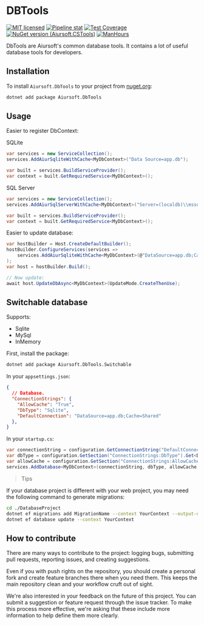 # DBTools

[![MIT licensed](https://img.shields.io/badge/license-MIT-blue.svg)](https://gitlab.aiursoft.cn/aiursoft/DbTools/-/blob/master/LICENSE)
[![Pipeline stat](https://gitlab.aiursoft.cn/aiursoft/DbTools/badges/master/pipeline.svg)](https://gitlab.aiursoft.cn/aiursoft/DbTools/-/pipelines)
[![Test Coverage](https://gitlab.aiursoft.cn/aiursoft/DbTools/badges/master/coverage.svg)](https://gitlab.aiursoft.cn/aiursoft/DbTools/-/pipelines)
[![NuGet version (Aiursoft.CSTools)](https://img.shields.io/nuget/v/Aiursoft.DbTools.svg)](https://www.nuget.org/packages/Aiursoft.DbTools/)
[![ManHours](https://manhours.aiursoft.cn/r/gitlab.aiursoft.cn/aiursoft/dbtools.svg)](https://gitlab.aiursoft.cn/aiursoft/dbtools/-/commits/master?ref_type=heads)

DbTools are Aiursoft's common database tools. It contains a lot of useful database tools for developers.

## Installation

To install `Aiursoft.DbTools` to your project from [nuget.org](https://www.nuget.org/packages/Aiursoft.DbTools/):

```bash
dotnet add package Aiursoft.DbTools
```

## Usage

Easier to register DbContext:

SQLite

```csharp
var services = new ServiceCollection();
services.AddAiurSqliteWithCache<MyDbContext>("Data Source=app.db");

var built = services.BuildServiceProvider();
var context = built.GetRequiredService<MyDbContext>();
```

SQL Server

```csharp
var services = new ServiceCollection();
services.AddAiurSqlServerWithCache<MyDbContext>("Server=(localdb)\\mssqllocaldb;Database=DebugTrusted_Connection=True;MultipleActiveResultSets=true");

var built = services.BuildServiceProvider();
var context = built.GetRequiredService<MyDbContext>();
```

Easier to update database:

```csharp
var hostBuilder = Host.CreateDefaultBuilder();
hostBuilder.ConfigureServices(services => 
    services.AddAiurSqliteWithCache<MyDbContext>(@"DataSource=app.db;Cache=Shared")
);
var host = hostBuilder.Build();

// Now update:
await host.UpdateDbAsync<MyDbContext>(UpdateMode.CreateThenUse);
```

## Switchable database

Supports:

* Sqlite
* MySql
* InMemory

First, install the package:

```bash
dotnet add package Aiursoft.DbTools.Switchable
```

In your `appsettings.json`:

```json
{
  // Database.
  "ConnectionStrings": {
    "AllowCache": "True",
    "DbType": "Sqlite",
    "DefaultConnection": "DataSource=app.db;Cache=Shared"
  },
}
```

In your `startup.cs`:

```csharp
var connectionString = configuration.GetConnectionString("DefaultConnection");
var dbType = configuration.GetSection("ConnectionStrings:DbType").Get<DbType>();
var allowCache = configuration.GetSection("ConnectionStrings:AllowCache").Get<bool>();
services.AddDatabase<MyDbContext>(connectionString, dbType, allowCache);
```

> Tips

If your database project is different with your web project, you may need the following command to generate migrations:

```bash
cd ./DatabaseProject
dotnet ef migrations add MigrationName --context YourContext --output-dir Migrations --startup-project ../WebProject
dotnet ef database update --context YourContext
```

## How to contribute

There are many ways to contribute to the project: logging bugs, submitting pull requests, reporting issues, and creating suggestions.

Even if you with push rights on the repository, you should create a personal fork and create feature branches there when you need them. This keeps the main repository clean and your workflow cruft out of sight.

We're also interested in your feedback on the future of this project. You can submit a suggestion or feature request through the issue tracker. To make this process more effective, we're asking that these include more information to help define them more clearly.
